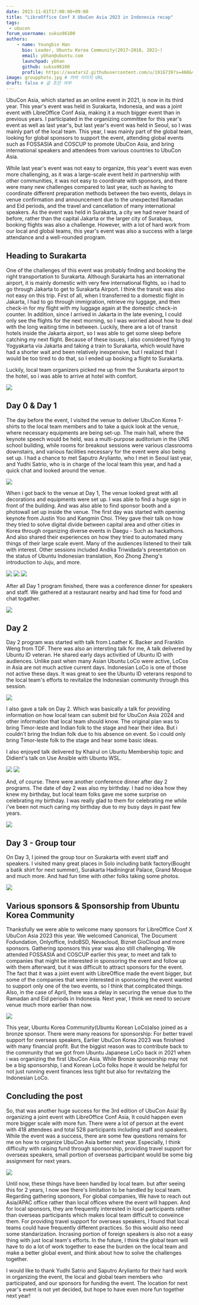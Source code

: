 ```yaml
---
date: 2023-11-01T17:00:00+09:00
title: "LibreOffice Conf X UbuCon Asia 2023 in Indonesia recap"
tags:
 - ubucon
forum_username: sukso96100
authors:
    - name: Youngbin Han
      bio: Leader, Ubuntu Korea Community(2017~2018, 2021~)
      email: ybhan@ubuntu.com
      launchpad: ybhan
      github: sukso96100
      profile: https://avatars2.githubusercontent.com/u/1916739?s=460&v=4
image: groupphoto.jpg # 커버 이미지 URL
draft: false # 글 초안 여부
---
```


UbuCon Asia, which started as an online event in 2021, is now in its third year. This year's event was held in Surakarta, Indonesia, and was a joint event with LibreOffice Conf Asia, making it a much bigger event than in previous years. I participated in the organizing committee for this year's event as well as last year's, but last year's event was held in Seoul, so I was mainly part of the local team. This year, I was mainly part of the global team, looking for global sponsors to support the event, attending global events such as FOSSASIA and COSCUP to promote UbuCon Asia, and bring international speakers and attendees from various countries to UbuCon Asia.

While last year's event was not easy to organize, this year's event was even more challenging, as it was a large-scale event held in partnership with other communities, it was not easy to coordinate with sponsors, and there were many new challenges compared to last year, such as having to coordinate different preparation methods between the two events, delays in venue confirmation and announcement due to the unexpected Ramadan and Eid periods, and the travel and cancellation of many international speakers. As the event was held in Surakarta, a city we had never heard of before, rather than the capital Jakarta or the larger city of Surabaya, booking flights was also a challenge. However, with a lot of hard work from our local and global teams, this year's event was also a success with a large attendance and a well-rounded program.

## Heading to Surakarta
One of the challenges of this event was probably finding and booking the right transportation to Surakarta. Although Surakarta has an international airport, it is mainly domestic with very few international flights, so i had to go through Jakarta to get to Surakarta Airport. I think the transit was also not easy on this trip. First of all, when I transferred to a domestic flight in Jakarta, I had to go through immigration, retrieve my luggage, and then check-in for my flight with my luggage again at the domestic check-in counter. In addition, since I arrived in Jakarta in the late evening, I could only see the flights for the next morning, so I was worried about how to deal with the long waiting time in between. Luckily, there are a lot of transit hotels inside the Jakarta airport, so I was able to get some sleep before catching my next flight. Because of these issues, I also considered flying to Yogyakarta via Jakarta and taking a train to Surakarta, which would have had a shorter wait and been relatively inexpensive, but I realized that I would be too tired to do that, so I ended up booking a flight to Surakarta.

Luckily, local team organizers picked me up from the Surakarta airport to the hotel, so i was able to arrive at hotel with comfort.

![](./soc.jpg)

## Day 0 & Day 1
The day before the event, I visited the venue to deliver UbuCon Korea T-shirts to the local team members and to take a quick look at the venue, where necessary equipments are being set-up. The main hall, where the keynote speech would be held, was a multi-purpose auditorium in the UNS school building, while rooms for breakout sessions were various classrooms downstairs, and various facilities necessary for the event were also being set up. I had a chance to met Saputro Arylianto, who I met in Seoul last year, and Yudhi Satrio, who is in charge of the local team this year, and had a quick chat and looked around the venue.

![](./venue_before.jpg)


When i got back to the venue at Day 1, The venue looked great with all decorations and equipments were set up. I was able to find a huge sign in front of the building. And was also able to find sponsor booth and a photowall set up inside the venue. The first day was started with opening keynote from Justin Yoo and Kangmin Choi. THey gave their talk on how they tried to solve digital divide between capital area and other cities in Korea through organizing diverse events in Daegu - Such as hackathons. And also shared their experiences on how they tried to automated many things of their large scale event. Many of the audiences listened to their talk with interest. Other sessions included Andika Triwidada's presentation on the status of Ubuntu Indonesian translation, Koo Zhong Zheng's introduction to Juju, and more. 

![](./enterance.jpg)
![](./photowall.jpg)
![](./justinyoo_kmchoi.jpg)

After all Day 1 program finished, there was a conference dinner for speakers and staff. We gathered at a restaurant nearby and had time for food and chat togather.

![](./d1_dinner.jpg)

## Day 2
Day 2 program was started with talk from Loather K. Backer and Franklin Weng from TDF. There was also an intersting talk for me, A talk delivered by Ubuntu ID veteran. He shared early days activitied of Ubuntu ID with audiences. Unlike past when many Asian Ubuntu LoCo were active, LoCos in Asia are not much active current days. Indonesian LoCo is one of those not active these days. It was great to see the Ubuntu ID veterans respond to the local team's efforts to revitalize the Indonesian community through this session.

![](./ubuntuid_veteran.jpg)

I also gave a talk on Day 2. Which was basically a talk for providing information on how local team can submit bid for UbuCon Asia 2024 and other information that local team should know. The original plan was to bring Timor-leste and Indian folk to the stage and hear their idea. But i couldn't bring the Indian folk due to his absence on event. So i could only bring Timor-leste folk to the stage and hear some basic ideas.

I also enjoyed talk delivered by Khairul on Ubuntu Membership topic and Didient's talk on Use Ansible with Ubuntu WSL.

![](./fenris.jpg)
![](./didiet.jpg)

And, of course. There were another conference dinner after day 2 programs. The date of day 2 was also my birthday. I had no idea how they knew my birthday, but local team folks gave me some surprise on celebrating my birthday. I was really glad to them for celebrating me while i've been not much caring my birthday due to my busy days in past few years.

![](./cake.jpeg)

## Day 3 - Group tour
On Day 3, I joined the group tour on Surakarta with event staff and speakers. I visited many great places in Solo including batik factory(Bought a batik shirt for next summer), Surakarta Hadiningrat Palace, Grand Mosque and much more. And had fun time with other folks taking some photos.

![](./group_tour.jpg)

## Various sponsors & Sponsorship from Ubuntu Korea Community
Thanksfully we were able to welcome many sponsors for LibreOffice Conf X UbuCon Asia 2023 this year. We welcomed Canonical, The Document Fodundation, Onlyoffice, IndoBSD, Nevacloud, Biznet GioCloud and more sponsors. Gathering sponsors this year was also still challenging. We attended FOSSASIA and COSCUP earlier this year, to meet and talk to companies that might be interested in sponsoring the event and follow up with them afterward, but it was difficult to attract sponsors for the event. The fact that it was a joint event with LibreOffice made the event bigger, but some of the companies that were interested in sponsoring the event wanted to support only one of the two events, so I think that complicated things. Also, in the case of April, there was a delay in securing the venue due to the Ramadan and Eid periods in Indonesia. Next year, I think we need to secure venue much more earlier than now.

![](./sponsors.jpg)

This year, Ubuntu Korea Community(Ubuntu Korean LoCo)also joined as a bronze sponsor. There were many reasons for sponsorship: For better travel support for overseas speakers, Earlier UbuCon Korea 2023 was finishied with many financial profit. But the biggist reason was to contribute back to the community that we got from Ubuntu Japanese LoCo back in 2021 when i was organizing the first UbuCon Asia. While Bronze sponsorship may not be a big sponsorship, I and Korean LoCo folks hope it would be helpful for not just running event finances less tight but also for revitalzing the Indonesian LoCo. 

## Concluding the post
So, that was another huge success for the 3rd edition of UbuCon Asia! By organizing a joint event with LibreOffice Conf Asia, It could happen even more bigger scale with more fun. There were a lot of person at the event with 418 attendees and total 528 participants including staff and speakers. While the event was a success, there are some few questions remains for me on how to organize UbuCon Asia better next year. Especially, I think difficulty with raising fund through sponsorship, providing travel support for overseas speakers, small portion of overseas participant would be some big assignment for next years.

![](./groupphoto.jpg)

Until now, these things have been handled by local team. but after seeing this for 2 years, I now see there's limitation to be handled by local team. Regarding gathering sponsors, For global companies, We have to reach out Asia/APAC office rather than local offices where the event will happen. And for local sponsors, they are frequently interested in local participants rather than overseas participants which makes local team difficult to conveince them. For providing travel support for overseas speakers, I found that local teams could have frequently different practices. So this would also need some standarization. Incrasing portion of foreign speakers is also not a easy thing with just local team's efforts. In the future, I think the global team will have to do a lot of work together to ease the burden on the local team and make a better global event, and think about how to solve the challenges together.

I would like to thank Yudhi Satrio and Saputro Arylianto for their hard work in organizing the event, the local and global team members who participated, and our sponsors for funding the event. The location for next year's event is not yet decided, but hope to have even more fun together next year!